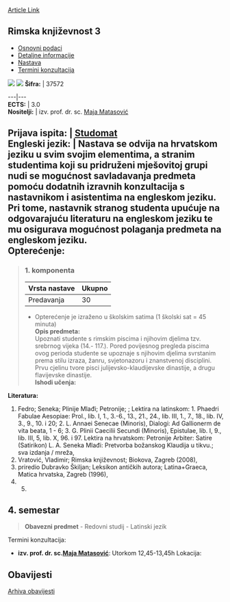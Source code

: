 [Article Link](https://www.fhs.hr/predmet/rimknj3)

## Rimska književnost 3
  * [Osnovni podaci](https://www.fhs.hr/predmet/rimknj3#v1id-904867_393602_1_0 "Osnovni podaci")
  * [Detaljne informacije](https://www.fhs.hr/predmet/rimknj3#v1id-904867_393602_1_1 "Detaljne informacije")
  * [Nastava](https://www.fhs.hr/predmet/rimknj3#v1id-904867_393602_1_2 "Nastava")
  * [Termini konzultacija](https://www.fhs.hr/predmet/rimknj3#v1id-904867_393602_1_3 "Termini konzultacija")


[![](https://www.fhs.hr/img/flags/gif/hr.gif)](https://www.fhs.hr/predmet/rimknj3) [![](https://www.fhs.hr/img/flags/gif/gb.gif)](https://www.fhs.hr/en/course/latlit3)
**Šifra:** |  37572  
  
---|---  
**ECTS:** |  3.0   
**Nositelji:** |  izv. prof. dr. sc. [Maja Matasović](https://www.fhs.hr/djelatnik/maja.matasovic)   
  
**Prijava ispita:** |  [Studomat](http://www.isvu.hr/studomat)  
**Engleski jezik:** |  Nastava se odvija na hrvatskom jeziku u svim svojim elementima, a stranim studentima koji su pridruženi mješovitoj grupi nudi se mogućnost savladavanja predmeta pomoću dodatnih izravnih konzultacija s nastavnikom i asistentima na engleskom jeziku. Pri tome, nastavnik stranog studenta upućuje na odgovarajuću literaturu na engleskom jeziku te mu osigurava mogućnost polaganja predmeta na engleskom jeziku.   
**Opterećenje:**  
---  
> ### 1. komponenta
> | Vrsta nastave | Ukupno  
> ---|---  
> Predavanja | 30  
> * Opterećenje je izraženo u školskim satima (1 školski sat = 45 minuta)   
**Opis predmeta:**  
> Upoznati studente s rimskim piscima i njihovim djelima tzv. srebrnog vijeka (14.- 117.). Pored povijesnog pregleda piscima ovog perioda studente se upoznaje s njihovim djelima svrstanim prema stilu izraza, žanru, svjetonazoru i znanstvenoj disciplini. Prvu cjelinu tvore pisci julijevsko-klaudijevske dinastije, a drugu flavijevske dinastije.  
**Ishodi učenja:**  

  
**Literatura:**  
  1. Fedro; Seneka; Plinije Mlađi; Petronije; ; Lektira na latinskom: 1. Phaedri Fabulae Aesopiae: Prol., lib. I, 1., 3.-6., 13., 21., 24., lib. III, 1., 7., 18., lib. IV, 3., 9., 10. i 20; 2. L. Annaei Senecae (Minoris), Dialogi: Ad Gallionerm de vita beata, 1 - 6; 3. G. Plinii Caecilii Secundi (Minoris), Epistulae, lib. I, 9., lib. III, 5, lib. X, 96. i 97. Lektira na hrvatskom: Petronije Arbiter: Satire (Satirikon) L. A. Seneka Mlađi: Pretvorba božanskog Klaudija u tikvu.; sva izdanja / mreža, 
  2. Vratović, Vladimir; Rimska književnost; Biokova, Zagreb (2008), 
  3. priredio Dubravko Škiljan; Leksikon antičkih autora; Latina+Graeca, Matica hrvatska, Zagreb (1996), 
  4.   5. 
  
**4. semestar**  
---  
> **Obavezni predmet** - Redovni studij - Latinski jezik  
>   
Termini konzultacija: 
  * **izv. prof. dr. sc.[Maja Matasović](https://www.fhs.hr/djelatnik/maja.matasovic)**: 
Utorkom 12,45-13,45h
Lokacija: 


## Obavijesti
[Arhiva obavijesti](https://www.fhs.hr/predmet/rimknj3?@=20owk#news_78567 "Arhiva obavijesti")
